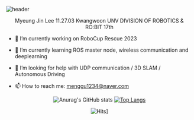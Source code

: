 ![header](https://capsule-render.vercel.app/api?type=Waving&text=MyeungJinLee)

<div align="center">
   Myeung Jin Lee 11.27.03
   Kwangwoon UNV DIVISION OF ROBOTICS & RO:BIT 17th
</div>
<div>
   
  - 🔭 I’m currently working on RoboCup Rescue 2023
  
  - 🌱 I’m currently learning ROS master node, wireless communication and deeplearning
  
  - 🤔 I’m looking for help with UDP communication / 3D SLAM / Autonomous Driving
  
  - 📫 How to reach me: menggu1234@naver.com
</div>
<div align="center">
   
![Anurag's GitHub stats](https://github-readme-stats.vercel.app/api?username=mjlee111&show_icons=true&theme=radical)
[![Top Langs](https://github-readme-stats.vercel.app/api/top-langs/?username=mjlee111&layout=compact)](https://github.com/mjlee111/github-readme-stats)
  
![Hits](https://hits.seeyoufarm.com/api/count/incr/badge.svg?url=https%3A%2F%2Fgithub.com%2Fmjlee111%2Fhit-counter&count_bg=%23000000&title_bg=%23555555&icon=&icon_color=%23E7E7E7&title=hits&edge_flat=false)]
  
</div>


